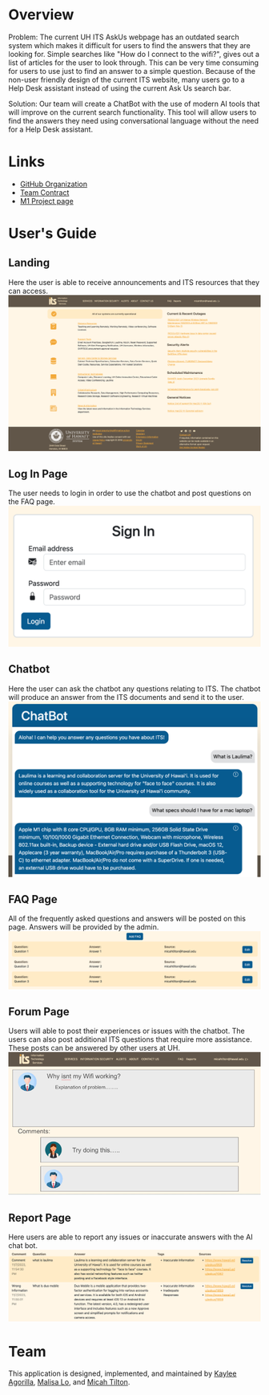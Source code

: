 # Overview
Problem: The current UH ITS AskUs webpage has an outdated search system which makes it difficult for users to find the answers that they are looking for. Simple searches like "How do I connect to the wifi?", gives out a list of articles for the user to look through. This can be very time consuming for users to use just to find an answer to a simple question. Because of the non-user friendly design of the current ITS website, many users go to a Help Desk assistant instead of using the current Ask Us search bar.

Solution: Our team will create a ChatBot with the use of modern AI tools that will improve on the current search functionality. This tool will allow users to find the answers they need using conversational language without the need for a Help Desk assistant.

# Links
- [GitHub Organization]([https://github.com/darkmode-askus/])
- [Team Contract]([https://docs.google.com/document/d/10KI7QzybiLFSjhUuJa4Rv9LNcAiDDKtMt7nOhDZN9LM/edit?usp=sharing/])
- [M1 Project page]([https://github.com/orgs/darkmode-askus/projects/6/])

# User's Guide

## Landing
Here the user is able to receive announcements and ITS resources that they can access.
<img src="public/landing.png">

## Log In Page
The user needs to login in order to use the chatbot and post questions on the FAQ page.
<img src="public/login.png">

## Chatbot
Here the user can ask the chatbot any questions relating to ITS. The chatbot will produce an answer from the ITS documents and send it to the user.
<img src="public/chatbot.png">

## FAQ Page
All of the frequently asked questions and answers will be posted on this page. Answers will be provided by the admin.
<img src="public/faq.png">

## Forum Page
Users will able to post their experiences or issues with the chatbot. The users can also post additional ITS questions that require more assistance. These posts can be answered by other users at UH. 
<img src="public/forum.png">

## Report Page
Here users are able to report any issues or inaccurate answers with the AI chat bot.
<img src="public/report.png">

# Team
This application is designed, implemented, and maintained by [Kaylee Agorilla]([https://github.com/kayleeagorilla/]), [Malisa Lo]([https://github.com/malisalo/]), and [Micah Tilton]([https://github.com/micahtilton/]).
